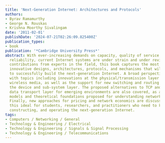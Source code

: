 ```yaml
---
title: 'Next-Generation Internet: Architectures and Protocols'
authors:
- Byrav Ramamurthy
- George N. Rouskas
- Krishna Moorthy Sivalingam
date: '2011-02-01'
publishDate: '2024-07-21T02:26:09.825400Z'
publication_types:
- book
publication: '*Cambridge University Press*'
abstract: With ever-increasing demands on capacity, quality of service, speed, and
  reliability, current Internet systems are under strain and under review. Combining
  contributions from experts in the field, this book captures the most recent and
  innovative designs, architectures, protocols, and mechanisms that will enable researchers
  to successfully build the next-generation Internet. A broad perspective is provided,
  with topics including innovations at the physical/transmission layer in wired and
  wireless media, as well as the support for new switching and routing paradigms at
  the device and sub-system layer. The proposed alternatives to TCP and UDP at the
  data transport layer for emerging environments are also covered, as are the novel
  models and theoretical foundations proposed for understanding network complexity.
  Finally, new approaches for pricing and network economics are discussed, making
  this ideal for students, researchers, and practitioners who need to know about designing,
  constructing, and operating the next-generation Internet.
tags:
- Computers / Networking / General
- Technology & Engineering / Electrical
- Technology & Engineering / Signals & Signal Processing
- Technology & Engineering / Telecommunications
---
```


